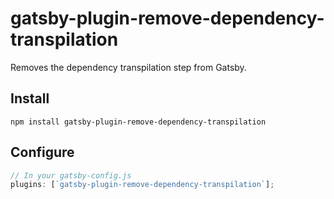# gatsby-plugin-remove-dependency-transpilation

Removes the dependency transpilation step from Gatsby.

## Install

```shell
npm install gatsby-plugin-remove-dependency-transpilation
```

## Configure

```javascript
// In your gatsby-config.js
plugins: [`gatsby-plugin-remove-dependency-transpilation`];
```
